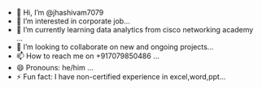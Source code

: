 - 👋 Hi, I’m @jhashivam7079
- 👀 I’m interested in corporate job...
- 🌱 I’m currently learning data analytics from cisco networking academy ...
- 💞️ I’m looking to collaborate on new and ongoing projects...
- 📫 How to reach me on +917079850486 ...
- 😄 Pronouns: he/him ...
- ⚡ Fun fact: I have non-certified experience in excel,word,ppt...

<!---
jhashivam7079/jhashivam7079 is a ✨ special ✨ repository because its `README.md` (this file) appears on your GitHub profile.
You can click the Preview link to take a look at your changes.
--->
